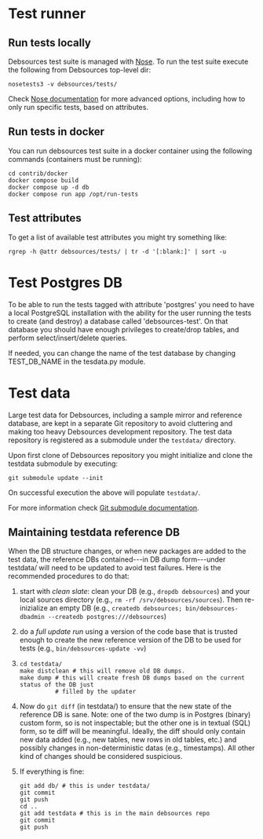 # Test runner

## Run tests locally

Debsources test suite is managed with [Nose](https://nose.readthedocs.org/). To run the
test suite execute the following from Debsources top-level dir:

```shell
nosetests3 -v debsources/tests/
```

Check [Nose documentation](https://nose.readthedocs.org/en/latest/) for more advanced
options, including how to only run specific tests, based on attributes.

## Run tests in docker

You can run debsources test suite in a docker container using the following commands
(containers must be running):

```shell
cd contrib/docker
docker compose build
docker compose up -d db
docker compose run app /opt/run-tests
```

## Test attributes

To get a list of available test attributes you might try something like:

```shell
rgrep -h @attr debsources/tests/ | tr -d '[:blank:]' | sort -u
```

# Test Postgres DB

To be able to run the tests tagged with attribute 'postgres' you need to have a local
PostgreSQL installation with the ability for the user running the tests to create (and
destroy) a database called 'debsources-test'. On that database you should have enough
privileges to create/drop tables, and perform select/insert/delete queries.

If needed, you can change the name of the test database by changing TEST_DB_NAME in the
tesdata.py module.

# Test data

Large test data for Debsources, including a sample mirror and reference database, are
kept in a separate Git repository to avoid cluttering and making too heavy Debsources
development repository. The test data repository is registered as a submodule under the
`testdata/` directory.

Upon first clone of Debsources repository you might initialize and clone the testdata
submodule by executing:

```
git submodule update --init
```

On successful execution the above will populate `testdata/`.

For more information check
[Git submodule documentation](http://git-scm.com/docs/git-submodule).

## Maintaining testdata reference DB

When the DB structure changes, or when new packages are added to the test data, the
reference DBs contained---in DB dump form---under testdata/ will need to be updated to
avoid test failures. Here is the recommended procedures to do that:

1. start with _clean slate_: clean your DB (e.g., `dropdb debsources`) and your local
   sources directory (e.g., `rm -rf /srv/debsources/sources`). Then re-inizialize an
   empty DB (e.g.,
   `createdb debsources; bin/debsources-dbadmin --createdb postgres:///debsources`)

2. do a _full update run_ using a version of the code base that is trusted enough to
   create the new reference version of the DB to be used for tests (e.g.,
   `bin/debsources-update -vv`)

3. ```shell
   cd testdata/
   make distclean # this will remove old DB dumps.
   make dump # this will create fresh DB dumps based on the current status of the DB just
             # filled by the updater
   ```

4. Now do `git diff` (in testdata/) to ensure that the new state of the reference DB is
   sane. Note: one of the two dump is in Postgres (binary) custom form, so is not
   inspectable; but the other one is in textual (SQL) form, so te diff will be
   meaningful. Ideally, the diff should only contain new data added (e.g., new tables,
   new rows in old tables, etc.) and possibly changes in non-deterministic datas (e.g.,
   timestamps). All other kind of changes should be considered suspicious.

5. If everything is fine:

   ```shell
   git add db/ # this is under testdata/
   git commit
   git push
   cd ..
   git add testdata # this is in the main debsources repo
   git commit
   git push
   ```
